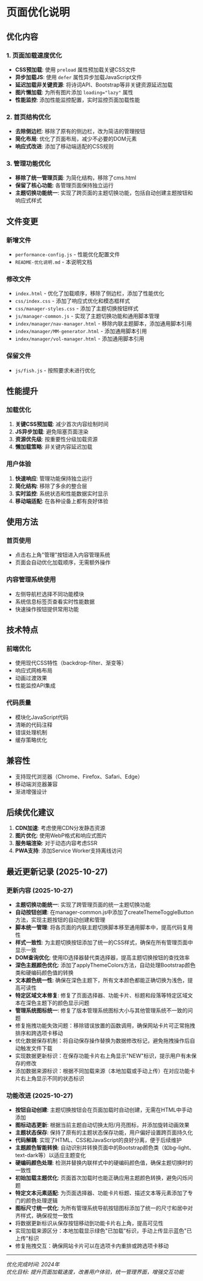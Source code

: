 # 页面优化说明

## 优化内容

### 1. 页面加载速度优化
- **CSS预加载**: 使用 `preload` 属性预加载关键CSS文件
- **异步加载JS**: 使用 `defer` 属性异步加载JavaScript文件
- **延迟加载非关键资源**: 将诗词API、Bootstrap等非关键资源延迟加载
- **图片懒加载**: 为所有图片添加 `loading="lazy"` 属性
- **性能监控**: 添加性能监控配置，实时监控页面加载性能

### 2. 首页结构优化
- **去除侧边栏**: 移除了原有的侧边栏，改为简洁的管理按钮
- **简化布局**: 优化了页面布局，减少不必要的DOM元素
- **响应式改进**: 添加了移动端适配的CSS规则

### 3. 管理功能优化
- **移除了统一管理页面**: 为简化结构，移除了cms.html
- **保留了核心功能**: 各管理页面保持独立运行
- **主题切换功能统一**: 实现了跨页面的主题切换功能，包括自动创建主题按钮和响应式样式

## 文件变更

### 新增文件
- `performance-config.js` - 性能优化配置文件
- `README-优化说明.md` - 本说明文档

### 修改文件
- `index.html` - 优化了加载顺序，移除了侧边栏，添加了性能优化
- `css/index.css` - 添加了响应式优化和模态框样式
- `css/manager-styles.css` - 添加了主题切换按钮样式
- `js/manager-common.js` - 实现了主题切换功能和通用脚本管理
- `index/manager/nav-manager.html` - 移除内联主题脚本，添加通用脚本引用
- `index/manager/MM-generator.html` - 添加通用脚本引用
- `index/manager/vol-manager.html` - 添加通用脚本引用

### 保留文件
- `js/fish.js` - 按照要求未进行优化

## 性能提升

### 加载优化
1. **关键CSS预加载**: 减少首次内容绘制时间
2. **JS异步加载**: 避免阻塞页面渲染
3. **资源优先级**: 按重要性分级加载资源
4. **懒加载策略**: 非关键内容延迟加载

### 用户体验
1. **快速响应**: 管理功能保持独立运行
2. **简化结构**: 移除了多余的整合层
3. **实时监控**: 系统状态和性能数据实时显示
4. **移动端适配**: 在各种设备上都有良好体验

## 使用方法

### 首页使用
- 点击右上角"管理"按钮进入内容管理系统
- 页面会自动优化加载顺序，无需额外操作

### 内容管理系统使用
- 左侧导航栏选择不同功能模块
- 系统信息标签页查看实时性能数据
- 快速操作按钮提供常用功能

## 技术特点

### 前端优化
- 使用现代CSS特性（backdrop-filter、渐变等）
- 响应式网格布局
- 动画过渡效果
- 性能监控API集成

### 代码质量
- 模块化JavaScript代码
- 清晰的代码注释
- 错误处理机制
- 缓存策略优化

## 兼容性

- 支持现代浏览器（Chrome、Firefox、Safari、Edge）
- 移动端浏览器兼容
- 渐进增强设计

## 后续优化建议

1. **CDN加速**: 考虑使用CDN分发静态资源
2. **图片优化**: 使用WebP格式和响应式图片
3. **服务端渲染**: 对于动态内容考虑SSR
4. **PWA支持**: 添加Service Worker支持离线访问

## 最近更新记录 (2025-10-27)

### 更新内容 (2025-10-27)
- **主题切换功能统一**: 实现了跨管理页面的统一主题切换功能
- **自动按钮创建**: 在manager-common.js中添加了createThemeToggleButton方法，实现主题按钮的自动创建和管理
- **脚本统一管理**: 将各页面的内联主题切换脚本移至通用脚本中，提高代码复用性
- **样式一致性**: 为主题切换按钮添加了统一的CSS样式，确保在所有管理页面中显示一致
- **DOM查询优化**: 使用ID选择器替代类选择器，提高主题切换按钮的查找效率
- **深色主题颜色优化**: 添加了applyThemeColors方法，自动处理Bootstrap颜色类和硬编码颜色值的转换
- **文本颜色统一性**: 确保在深色主题下，所有文本颜色都能正确切换为浅色，提高可读性
- **特定区域文本修复**: 修复了页面选择器、功能卡片、标题和段落等特定区域文本在深色主题下的颜色显示问题
- **管理系统图标统一**: 修复了版本管理系统图标大小与其他管理系统不一致的问题
- 修复拖拽功能失效问题：移除错误放置的函数调用，确保网站卡片可正常拖拽排序和跨选项卡移动
- 优化数据保存机制：将自动保存操作替换为数据修改标记，避免拖拽操作后自动触发文件下载
- 实现数据更新标识：在保存功能卡片右上角显示"NEW"标识，提示用户有未保存的修改
- 添加数据来源标识：根据不同加载来源（本地加载或手动上传）在对应功能卡片右上角显示不同的状态标识

### 功能改进 (2025-10-27)
- **按钮自动创建**: 主题切换按钮会在页面加载时自动创建，无需在HTML中手动添加
- **图标动态更新**: 根据当前主题自动切换太阳/月亮图标，并添加旋转动画效果
- **主题状态保存**: 保持了原有的主题状态保存功能，用户偏好设置跨页面持久化
- **代码解耦**: 实现了HTML、CSS和JavaScript的良好分离，便于后续维护
- **主题颜色智能转换**: 自动识别并转换页面中的Bootstrap颜色类（如bg-light、text-dark等）以适应主题变化
- **硬编码颜色处理**: 检测并替换内联样式中的硬编码颜色值，确保主题切换时的一致性
- **初始加载主题优化**: 页面首次加载时也能正确应用主题颜色转换，避免闪烁问题
- **特定文本元素适配**: 为页面选择器、功能卡片标题、描述文本等元素添加了专门的颜色处理逻辑
- **图标尺寸统一优化**: 为所有管理系统导航按钮图标添加了统一的尺寸和居中对齐样式，确保视觉一致性
- 将数据更新标识从保存按钮移动到功能卡片右上角，提高可见性
- 实现加载来源区分：本地加载显示绿色"已加载"标识，手动上传显示蓝色"已上传"标识
- 修复拖拽交互：确保网站卡片可以在选项卡内重排或跨选项卡移动

---

*优化完成时间: 2024年*  
*优化目标: 提升页面加载速度，改善用户体验，统一管理界面，增强交互功能*
